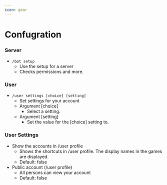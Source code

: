 ```yaml
---
icon: gear
---
```


# Confugration

### Server

* `/bot setup`
  * Use the setup for a server
  * Checks permissions and more.



### User

* `/user settings [choice] [setting]`
  * Set settings for your account
  * Argument \[choice]
    * Select a setting.
  * Argument \[setting]
    * Set the value for the \[choice] setting to.



### User Settings

* Show the accounts in /user profile
  * Shows the shortcuts in /user profile. The display names in the games are displayed.
  * Default: false
* Public account (/user profile)
  * All persons can view your account
  * Default: false

